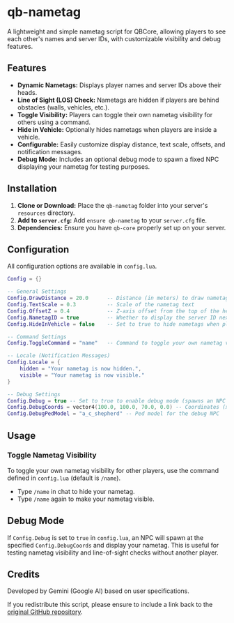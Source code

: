 # qb-nametag

A lightweight and simple nametag script for QBCore, allowing players to see each other's names and server IDs, with customizable visibility and debug features.

## Features

*   **Dynamic Nametags:** Displays player names and server IDs above their heads.
*   **Line of Sight (LOS) Check:** Nametags are hidden if players are behind obstacles (walls, vehicles, etc.).
*   **Toggle Visibility:** Players can toggle their own nametag visibility for others using a command.
*   **Hide in Vehicle:** Optionally hides nametags when players are inside a vehicle.
*   **Configurable:** Easily customize display distance, text scale, offsets, and notification messages.
*   **Debug Mode:** Includes an optional debug mode to spawn a fixed NPC displaying your nametag for testing purposes.

## Installation

1.  **Clone or Download:** Place the `qb-nametag` folder into your server's `resources` directory.
2.  **Add to `server.cfg`:** Add `ensure qb-nametag` to your `server.cfg` file.
3.  **Dependencies:** Ensure you have `qb-core` properly set up on your server.

## Configuration

All configuration options are available in `config.lua`.

```lua
Config = {}

-- General Settings
Config.DrawDistance = 20.0      -- Distance (in meters) to draw nametags
Config.TextScale = 0.3          -- Scale of the nametag text
Config.OffsetZ = 0.4            -- Z-axis offset from the top of the head
Config.NametagID = true         -- Whether to display the server ID next to the name
Config.HideInVehicle = false    -- Set to true to hide nametags when players are in a vehicle

-- Command Settings
Config.ToggleCommand = "name"   -- Command to toggle your own nametag visibility (e.g., /name)

-- Locale (Notification Messages)
Config.Locale = {
    hidden = "Your nametag is now hidden.",
    visible = "Your nametag is now visible."
}

-- Debug Settings
Config.Debug = true -- Set to true to enable debug mode (spawns an NPC with your nametag)
Config.DebugCoords = vector4(100.0, 100.0, 70.0, 0.0) -- Coordinates (x, y, z, heading) for the debug NPC
Config.DebugPedModel = "a_c_shepherd" -- Ped model for the debug NPC
```

## Usage

### Toggle Nametag Visibility

To toggle your own nametag visibility for other players, use the command defined in `config.lua` (default is `/name`).

*   Type `/name` in chat to hide your nametag.
*   Type `/name` again to make your nametag visible.

## Debug Mode

If `Config.Debug` is set to `true` in `config.lua`, an NPC will spawn at the specified `Config.DebugCoords` and display your nametag. This is useful for testing nametag visibility and line-of-sight checks without another player.

## Credits

Developed by Gemini (Google AI) based on user specifications.

If you redistribute this script, please ensure to include a link back to the [original GitHub repository](https://github.com/maru-maru0/qb-nametag).
